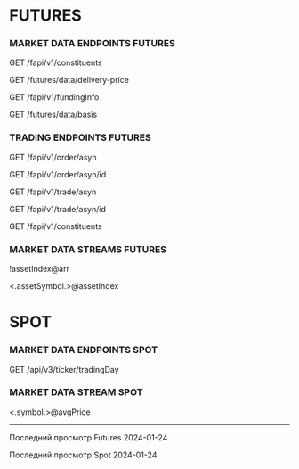 # FUTURES

### MARKET DATA ENDPOINTS FUTURES

GET /fapi/v1/constituents

GET /futures/data/delivery-price

GET /fapi/v1/fundingInfo

GET /futures/data/basis

### TRADING ENDPOINTS FUTURES

GET /fapi/v1/order/asyn

GET /fapi/v1/order/asyn/id

GET /fapi/v1/trade/asyn

GET /fapi/v1/trade/asyn/id

GET /fapi/v1/constituents

### MARKET DATA STREAMS FUTURES

!assetIndex@arr

<.assetSymbol.>@assetIndex

# SPOT

### MARKET DATA ENDPOINTS SPOT

GET /api/v3/ticker/tradingDay

### MARKET DATA STREAM SPOT

<.symbol.>@avgPrice

---

Последний просмотр Futures 2024-01-24

Последний просмотр Spot 2024-01-24
